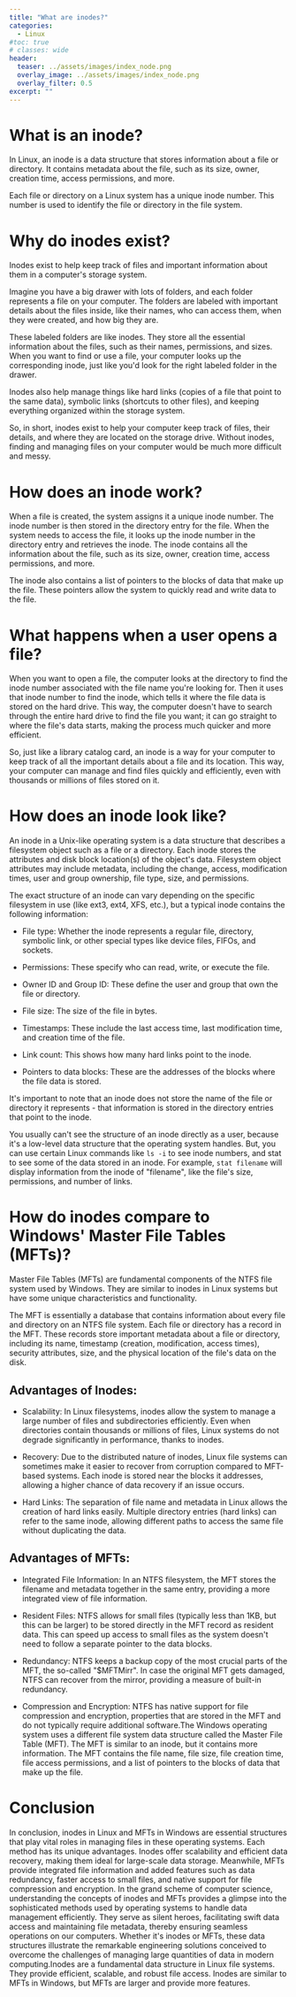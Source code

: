 ```yaml
---
title: "What are inodes?"
categories:
  - Linux
#toc: true
# classes: wide
header:
  teaser: ../assets/images/index_node.png
  overlay_image: ../assets/images/index_node.png
  overlay_filter: 0.5
excerpt: ""
---
```


# What is an inode?
In Linux, an inode is a data structure that stores information about a file or directory. It contains metadata about the file, such as its size, owner, creation time, access permissions, and more.

Each file or directory on a Linux system has a unique inode number. This number is used to identify the file or directory in the file system.

# Why do inodes exist?

Inodes exist to help keep track of files and important information about them in a computer's storage system.

Imagine you have a big drawer with lots of folders, and each folder represents a file on your computer. The folders are labeled with important details about the files inside, like their names, who can access them, when they were created, and how big they are.

These labeled folders are like inodes. They store all the essential information about the files, such as their names, permissions, and sizes. When you want to find or use a file, your computer looks up the corresponding inode, just like you'd look for the right labeled folder in the drawer.

Inodes also help manage things like hard links (copies of a file that point to the same data), symbolic links (shortcuts to other files), and keeping everything organized within the storage system.

So, in short, inodes exist to help your computer keep track of files, their details, and where they are located on the storage drive. Without inodes, finding and managing files on your computer would be much more difficult and messy.

# How does an inode work?
When a file is created, the system assigns it a unique inode number. The inode number is then stored in the directory entry for the file. When the system needs to access the file, it looks up the inode number in the directory entry and retrieves the inode. The inode contains all the information about the file, such as its size, owner, creation time, access permissions, and more.

The inode also contains a list of pointers to the blocks of data that make up the file. These pointers allow the system to quickly read and write data to the file.

# What happens when a user opens a file?

When you want to open a file, the computer looks at the directory to find the inode number associated with the file name you're looking for. Then it uses that inode number to find the inode, which tells it where the file data is stored on the hard drive. This way, the computer doesn't have to search through the entire hard drive to find the file you want; it can go straight to where the file's data starts, making the process much quicker and more efficient.

So, just like a library catalog card, an inode is a way for your computer to keep track of all the important details about a file and its location. This way, your computer can manage and find files quickly and efficiently, even with thousands or millions of files stored on it.

# How does an inode look like?

An inode in a Unix-like operating system is a data structure that describes a filesystem object such as a file or a directory. Each inode stores the attributes and disk block location(s) of the object's data. Filesystem object attributes may include metadata, including the change, access, modification times, user and group ownership, file type, size, and permissions.

The exact structure of an inode can vary depending on the specific filesystem in use (like ext3, ext4, XFS, etc.), but a typical inode contains the following information:

- File type: Whether the inode represents a regular file, directory, symbolic link, or other special types like device files, FIFOs, and sockets.

- Permissions: These specify who can read, write, or execute the file.

- Owner ID and Group ID: These define the user and group that own the file or directory.

- File size: The size of the file in bytes.

- Timestamps: These include the last access time, last modification time, and creation time of the file.

- Link count: This shows how many hard links point to the inode.

- Pointers to data blocks: These are the addresses of the blocks where the file data is stored.

It's important to note that an inode does not store the name of the file or directory it represents - that information is stored in the directory entries that point to the inode.

You usually can't see the structure of an inode directly as a user, because it's a low-level data structure that the operating system handles. But, you can use certain Linux commands like `ls -i` to see inode numbers, and stat to see some of the data stored in an inode. For example, `stat filename` will display information from the inode of "filename", like the file's size, permissions, and number of links.


# How do inodes compare to Windows' Master File Tables (MFTs)?
Master File Tables (MFTs) are fundamental components of the NTFS file system used by Windows. They are similar to inodes in Linux systems but have some unique characteristics and functionality.

The MFT is essentially a database that contains information about every file and directory on an NTFS file system. Each file or directory has a record in the MFT. These records store important metadata about a file or directory, including its name, timestamp (creation, modification, access times), security attributes, size, and the physical location of the file's data on the disk.

## Advantages of Inodes:

- Scalability: In Linux filesystems, inodes allow the system to manage a large number of files and subdirectories efficiently. Even when directories contain thousands or millions of files, Linux systems do not degrade significantly in performance, thanks to inodes.

- Recovery: Due to the distributed nature of inodes, Linux file systems can sometimes make it easier to recover from corruption compared to MFT-based systems. Each inode is stored near the blocks it addresses, allowing a higher chance of data recovery if an issue occurs.

- Hard Links: The separation of file name and metadata in Linux allows the creation of hard links easily. Multiple directory entries (hard links) can refer to the same inode, allowing different paths to access the same file without duplicating the data.

## Advantages of MFTs:

- Integrated File Information: In an NTFS filesystem, the MFT stores the filename and metadata together in the same entry, providing a more integrated view of file information.

- Resident Files: NTFS allows for small files (typically less than 1KB, but this can be larger) to be stored directly in the MFT record as resident data. This can speed up access to small files as the system doesn't need to follow a separate pointer to the data blocks.

- Redundancy: NTFS keeps a backup copy of the most crucial parts of the MFT, the so-called "$MFTMirr". In case the original MFT gets damaged, NTFS can recover from the mirror, providing a measure of built-in redundancy.

- Compression and Encryption: NTFS has native support for file compression and encryption, properties that are stored in the MFT and do not typically require additional software.The Windows operating system uses a different file system data structure called the Master File Table (MFT). The MFT is similar to an inode, but it contains more information. The MFT contains the file name, file size, file creation time, file access permissions, and a list of pointers to the blocks of data that make up the file.


# Conclusion
In conclusion, inodes in Linux and MFTs in Windows are essential structures that play vital roles in managing files in these operating systems. Each method has its unique advantages. Inodes offer scalability and efficient data recovery, making them ideal for large-scale data storage. Meanwhile, MFTs provide integrated file information and added features such as data redundancy, faster access to small files, and native support for file compression and encryption. In the grand scheme of computer science, understanding the concepts of inodes and MFTs provides a glimpse into the sophisticated methods used by operating systems to handle data management efficiently. They serve as silent heroes, facilitating swift data access and maintaining file metadata, thereby ensuring seamless operations on our computers. Whether it's inodes or MFTs, these data structures illustrate the remarkable engineering solutions conceived to overcome the challenges of managing large quantities of data in modern computing.Inodes are a fundamental data structure in Linux file systems. They provide efficient, scalable, and robust file access. Inodes are similar to MFTs in Windows, but MFTs are larger and provide more features.